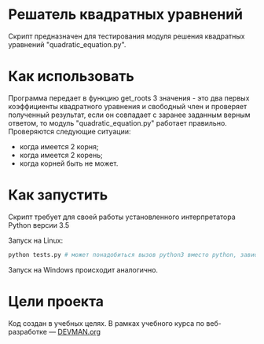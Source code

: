# Решатель квадратных уравнений

Скрипт предназначен для тестирования модуля решения квадратных уравнений "quadratic_equation.py".

# Как использовать

Программа передает в функцию get_roots 3 значения - это два первых коэффициенты квадратного уравнения и свободный член и проверяет полученный результат, если он совпадает с заранее заданным верным ответом, то модуль "quadratic_equation.py" работает правильно.
Проверяются следующие ситуации: 
- когда имеется 2 корня;
- когда имеется 2 корень;
- когда корней быть не может. 

# Как запустить

Скрипт требует для своей работы установленного интерпретатора Python версии 3.5

Запуск на Linux:

```bash
python tests.py # может понадобиться вызов python3 вместо python, зависит от настроек операционной системы
```

Запуск на Windows происходит аналогично.

# Цели проекта

Код создан в учебных целях. В рамках учебного курса по веб-разработке ― [DEVMAN.org](https://devman.org)
